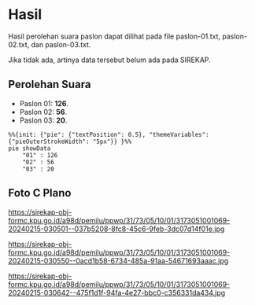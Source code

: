 # Hasil

Hasil perolehan suara paslon dapat dilihat pada file paslon-01.txt, paslon-02.txt, dan paslon-03.txt.

Jika tidak ada, artinya data tersebut belum ada pada SIREKAP.

## Perolehan Suara

 * Paslon 01: **126**.
 * Paslon 02: **56**.
 * Paslon 03: **20**.

```mermaid
%%{init: {"pie": {"textPosition": 0.5}, "themeVariables": {"pieOuterStrokeWidth": "5px"}} }%%
pie showData
    "01" : 126
    "02" : 56
    "03" : 20
```
## Foto C Plano

https://sirekap-obj-formc.kpu.go.id/a98d/pemilu/ppwp/31/73/05/10/01/3173051001069-20240215-030501--037b5208-8fc8-45c6-9feb-3dc07d14f01e.jpg

https://sirekap-obj-formc.kpu.go.id/a98d/pemilu/ppwp/31/73/05/10/01/3173051001069-20240215-030550--0acd1b58-6734-485a-91aa-54671693aaac.jpg

https://sirekap-obj-formc.kpu.go.id/a98d/pemilu/ppwp/31/73/05/10/01/3173051001069-20240215-030642--475f1d1f-94fa-4e27-bbc0-c356331da434.jpg
